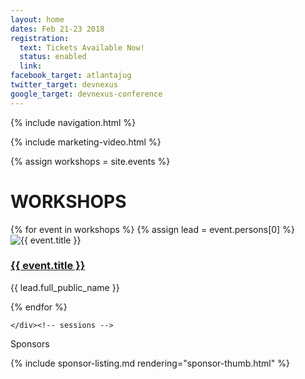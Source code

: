 ```yaml
---
layout: home
dates: Feb 21-23 2018
registration:
  text: Tickets Available Now!
  status: enabled
  link:
facebook_target: atlantajug
twitter_target: devnexus
google_target: devnexus-conference
---
```



{% include navigation.html %}

{% include marketing-video.html %}

{% assign workshops = site.events %}
<div class="row">
    <h1 class="featured-header">WORKSHOPS</h1>
     <div class="speakers sessions">
     	{% for event in workshops %}
     	{% assign lead = event.persons[0] %}
        <div class="col-sm-6 col-md-4 col-lg-4">
             <div class="thumbnail">
                 <img class="img-responsive" src="https://cfp.devnexus.com{{ lead.avatar_path }}" alt="{{ event.title }}" >
                 <div class="caption">
                     <h3><a href="{{ event.url }}">{{ event.title }}</a></h3>
                     <p>{{ lead.full_public_name }}</p>
                </div>
             </div>
        </div>
        {% endfor %}           

    </div><!-- sessions -->
<!--
     <a href="presentations.html" class="btn btn-square btn-square btn-speakers center-block">SEE ALL SESSIONS</a> -->

</div>

<div class="row">
      <div class="row featured-header">
        <p>Sponsors</p>
      </div>
      {% include sponsor-listing.md rendering="sponsor-thumb.html" %}
</div>